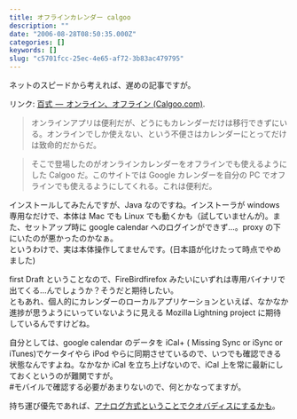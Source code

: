 ```yaml
---
title: オフラインカレンダー calgoo
description: ""
date: "2006-08-28T08:50:35.000Z"
categories: []
keywords: []
slug: "c5701fcc-25ec-4e65-af72-3b83ac479795"
---
```


ネットのスピードから考えれば、遅めの記事ですが。

リンク: [百式  —  オンライン、オフライン (Calgoo.com)](http://www.100shiki.com/archives/2006/08/_calgoocom.html "百式 - オンライン、オフライン (Calgoo.com)").

> オンラインアプリは便利だが、どうにもカレンダーだけは移行できずにいる。オンラインでしか使えない、という不便さはカレンダーにとってだけは致命的だからだ。

> そこで登場したのがオンラインカレンダーをオフラインでも使えるようにした Calgoo だ。このサイトでは Google カレンダーを自分の PC でオフラインでも使えるようにしてくれる。これは便利だ。

インストールしてみたんですが、Java なのですね。インストーラが windows 専用なだけで、本体は Mac でも Linux でも動くかも（試していませんが)。また、セットアップ時に google calendar へのログインができず…。proxy の下にいたのが悪かったのかなぁ。  
というわけで、実は本体操作してませんです。(日本語が化けたって時点でやめました)

first Draft ということなので、FireBirdfirefox みたいにいずれは専用バイナリで出てくる…んでしょうか？そうだと期待したい。  
ともあれ、個人的にカレンダーのローカルアプリケーションといえば、なかなか進捗が思うようにいっていないように見える Mozilla Lightning project に期待しているんですけどね。

自分としては、google calendar のデータを iCal+ ( Missing Sync or iSync or iTunes)でケータイやら iPod やらに同期させているので、いつでも確認できる状態なんですよね。なかなか iCal を立ち上げないので、iCal 上を常に最新にしておくというのが難関ですが。  
#モバイルで確認する必要があまりないので、何とかなってますが。

持ち運び優先であれば、[アナログ方式ということでクオバディスにするかも](/posts/9a6b0ef3-8150-4a2f-be2a-1e4bbda81bc4/)。

